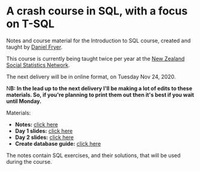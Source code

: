 # A crash course in SQL, with a focus on T-SQL
Notes and course material for the Introduction to SQL course, created and taught by [Daniel Fryer](https://danielvfryer.com).

This course is currently being taught twice per year at the [New Zealand Social Statistics Network](https://www.auckland.ac.nz/en/arts/our-research/research-institutes-centres-groups/compass/nzssn/introduction-to-sql.html). 

The next delivery will be in online format, on Tuesday Nov 24, 2020.

N**B: In the lead up to the next delivery I'll be making a lot of edits to these materials. So, if you're planning to print them out then it's best if you wait until Monday.**

Materials:

* **Notes:** [click here](SQL-Course-Notes.pdf)   
* **Day 1 slides:** [click here](SQL-Course-Slides-Day-1.pdf)
* **Day 2 slides:** [click here](SQL-Course-Slides-Day-2.pdf)
* **Create database guide:** [click here](create-database)

The notes contain SQL exercises, and their solutions, that will be used during the course.


